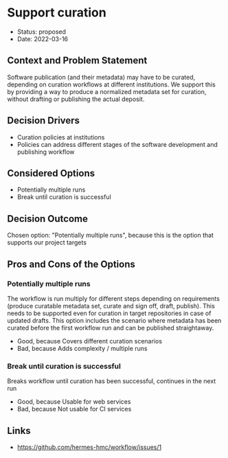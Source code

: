 <!--
SPDX-FileCopyrightText: 2022 Guido Juckeland
SPDX-FileCopyrightText: 2022 Michael Meinel
SPDX-FileCopyrightText: 2022 Oliver Bertuch
SPDX-FileCopyrightText: 2022 Oliver Knodel
SPDX-FileCopyrightText: 2022 Stephan Druskat

SPDX-License-Identifier: CC-BY-SA-4.0
-->

# Support curation

* Status: proposed
* Date: 2022-03-16

## Context and Problem Statement

Software publication (and their metadata) may have to be curated, depending on curation workflows at different institutions. We support this by providing a way to produce a normalized metadata set for curation, without drafting or publishing the actual deposit.

## Decision Drivers

* Curation policies at institutions
* Policies can address different stages of the software development and publishing workflow

## Considered Options

* Potentially multiple runs
* Break until curation is successful

## Decision Outcome

Chosen option: "Potentially multiple runs", because this is the option that supports our project targets

## Pros and Cons of the Options

### Potentially multiple runs

The workflow is run multiply for different steps depending on requirements (produce curatable metadata set, curate and sign off, draft, publish).
This needs to be supported even for curation in target repositories in case of updated drafts. This option includes the scenario where metadata has been curated before the first workflow run and can be published straightaway.

* Good, because Covers different curation scenarios
* Bad, because Adds complexity / multiple runs

### Break until curation is successful

Breaks workflow until curation has been successful, continues in the next run

* Good, because Usable for web services
* Bad, because Not usable for CI services

## Links

* https://github.com/hermes-hmc/workflow/issues/1
